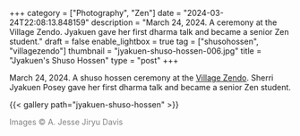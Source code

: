 +++
category = ["Photography", "Zen"]
date = "2024-03-24T22:08:13.848159"
description = "March 24, 2024. A ceremony at the Village Zendo. Jyakuen gave her first dharma talk and became a senior Zen student."
draft = false
enable_lightbox = true
tag = ["shusohossen", "villagezendo"]
thumbnail = "jyakuen-shuso-hossen-006.jpg"
title = "Jyakuen's Shuso Hossen"
type = "post"
+++

March 24, 2024. A shuso hossen ceremony at the [Village Zendo](https://villagezendo.org). Sherri Jyakuen Posey gave her first dharma talk and became a senior Zen student.

{{< gallery path="jyakuen-shuso-hossen" >}}

<span style="color: gray">Images &copy; A. Jesse Jiryu Davis</span>
